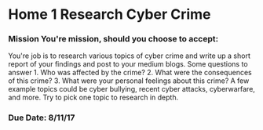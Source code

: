 # Home 1 Research Cyber Crime

### Mission You're mission, should you choose to accept:

You're job is to research various topics of cyber crime and write up a short report of your findings and post to your medium blogs. Some questions to answer 1. Who was affected by the crime? 2. What were the consequences of this crime? 3. What were your personal feelings about this crime? A few example topics could be cyber bullying, recent cyber attacks, cyberwarfare, and more. Try to pick one topic to research in depth.

### Due Date: 8/11/17
